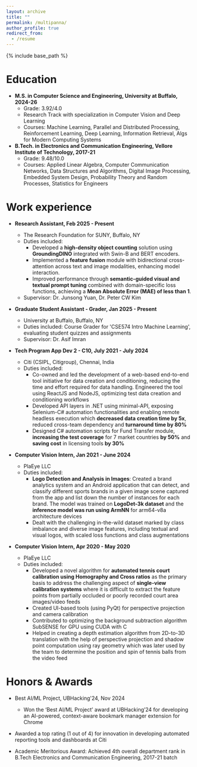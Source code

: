 ```yaml
---
layout: archive
title: ""
permalink: /multipanna/
author_profile: true
redirect_from:
  - /resume
---
```


{% include base_path %}

Education
======
* **M.S. in Computer Science and Engineering, University at Buffalo, 2024-26**
  - Grade: 3.92/4.0
  - Research Track with specialization in Computer Vision and Deep Learning
  - Courses: Machine Learning, Parallel and Distributed Processing, Reinforcement Learning, Deep Learning, Information Retrieval, Algs for Modern Computing Systems
* **B.Tech. in Electronics and Communication Engineering, Vellore Institute of Technology, 2017-21**
  - Grade: 9.48/10.0
  - Courses: Applied Linear Algebra, Computer Communication Networks, Data Structures and Algorithms, Digital Image Processing, Embedded System Design, Probability Theory and Random Processes, Statistics for Engineers

Work experience
======
* **Research Assistant, Feb 2025 - Present**
  * The Research Foundation for SUNY, Buffalo, NY
  * Duties included: 
    - Developed a **high-density object counting** solution using **GroundingDINO** integrated with Swin-B and BERT
 encoders.
    - Implemented a **feature fusion** module with bidirectional cross-attention across text and image modalities, enhancing
 model interaction.
    - Improved performance through **semantic-guided visual and textual prompt tuning** combined with domain-specific loss
 functions, achieving a **Mean Absolute Error (MAE) of less than 1**.
  * Supervisor: Dr. Junsong Yuan, Dr. Peter CW Kim

* **Graduate Student Assistant - Grader, Jan 2025 - Present**
  * University at Buffalo, Buffalo, NY
  * Duties included: Course Grader for 'CSE574 Intro Machine Learning', evaluating student quizzes and assignments
  * Supervisor: Dr. Asif Imran

* **Tech Program App Dev 2 - C10, July 2021 - July 2024**
  * Citi (CSIPL, Citigroup), Chennai, India
  * Duties included: 
    - Co-owned and led the development of a web-based end-to-end tool initiative for data creation and conditioning,
 reducing the time and effort required for data handling. Engineered the tool using ReactJS and NodeJS, optimizing
 test data creation and conditioning workflows
    - Developed API layers in .NET using minimal-API, exposing Selenium-C# automation functionalities and enabling
 remote headless execution which **decreased data creation time by 5x**, reduced cross-team dependency and **turnaround time by 80%**
    - Designed C# automation scripts for Fund Transfer module, **increasing the test coverage** for 7 market countries **by
 50%** and **saving cost** in licensing tools **by 30%**

* **Computer Vision Intern, Jan 2021 - June 2024**
  * PlaEye LLC
  * Duties included: 
    - **Logo Detection and Analysis in Images**: Created a brand analytics system and an Android application that can detect, and classify different sports brands in a given image scene captured from the app and list down the number of instances for each brand. The model was trained on **LogoDet-3k dataset** and the **inference model was run using ArmNN** for arm64-v8a architecture devices
    - Dealt with the challenging in-the-wild dataset marked by class imbalance and diverse image features, including textual and visual logos, with scaled loss functions and class augmentations

* **Computer Vision Intern, Apr 2020 - May 2020**
  * PlaEye LLC
  * Duties included: 
    - Developed a novel algorithm for **automated tennis court calibration using Homography and Cross ratios** as the primary basis to address the challenging aspect of **single-view calibration systems** where it is difficult to extract the feature points from partially occluded or poorly recorded court area images/video feeds
    - Created UI-based tools (using PyQt) for perspective projection and camera calibration
    - Contributed to optimizing the background subtraction algorithm SubSENSE for GPU using CUDA with C
    - Helped in creating a depth estimation algorithm from 2D-to-3D translation with the help of perspective projection and shadow point computation using ray geometry which was later used by the team to determine the position and spin of tennis balls from the video feed

Honors & Awards
======
* Best AI/ML Project, UBHacking'24, Nov 2024
  * Won the ‘Best AI/ML Project’ award at UBHacking’24 for developing an AI-powered, context-aware bookmark manager extension for Chrome

* Awarded a top rating (1 out of 4) for innovation in developing automated reporting tools and dashboards at Citi

* Academic Meritorious Award: Achieved 4th overall department rank in B.Tech Electronics and Communication Engineering, 2017-21 batch
